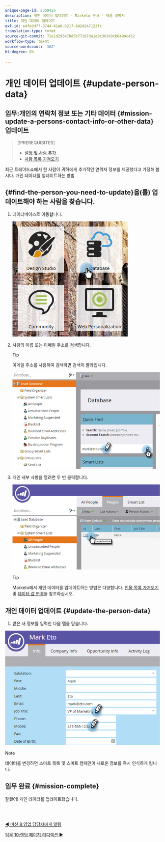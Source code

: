```yaml
---
unique-page-id: 2359426
description: 개인 데이터 업데이트 - Marketo 문서 - 제품 설명서
title: 개인 데이터 업데이트
exl-id: e4fe0df7-5744-41e6-821f-942d247123fc
translation-type: tm+mt
source-git-commit: 72e1d29347bd5b77107da1e9c30169cb6490c432
workflow-type: tm+mt
source-wordcount: '162'
ht-degree: 0%

---
```


# 개인 데이터 업데이트 {#update-person-data}

## 임무:개인의 연락처 정보 또는 기타 데이터 {#mission-update-a-persons-contact-info-or-other-data} 업데이트

>[!PREREQUISITES]
>
>* [설정 및 사람 추가](/help/marketo/getting-started/quick-wins/get-set-up-and-add-a-person.md)
>* [사람 목록 가져오기](/help/marketo/getting-started/quick-wins/import-a-list-of-people.md)


최근 트레이드쇼에서 한 사람이 귀하에게 추가적인 연락처 정보를 제공했다고 가정해 봅시다. 개인 데이터를 업데이트하는 방법

## {#find-the-person-you-need-to-update}을(를) 업데이트해야 하는 사람을 찾습니다.

1. 데이터베이스로 이동합니다.

   ![](assets/db-3.png)

1. 사람의 이름 또는 이메일 주소를 검색합니다.

   >[!TIP]
   >
   >이메일 주소를 사용하여 검색하면 검색이 빨라집니다.

   ![](assets/two-rubiks.png)

1. 개인 세부 사항을 열려면 두 번 클릭합니다.

   ![](assets/three-rubiks.png)

   >[!TIP]
   >
   >Marketo에서 개인 데이터를 업데이트하는 방법은 다양합니다. [인물 목록 가져오기](/help/marketo/getting-started/quick-wins/import-a-list-of-people.md) 및 [데이터 값 변경](/help/marketo/product-docs/core-marketo-concepts/smart-campaigns/flow-actions/change-data-value.md)을 참조하십시오.

## 개인 데이터 업데이트 {#update-the-person-data}

1. 받은 새 정보를 입력한 다음 탭을 닫습니다.

![](assets/four-rubiks.png)

>[!NOTE]
>
>데이터를 변경하면 스마트 목록 및 스마트 캠페인이 새로운 정보를 즉시 인식하게 됩니다.

## 임무 완료 {#mission-complete}

잘했어! 개인 데이터를 업데이트했습니다.

<br> 

[◄ 미션 8:영업 담당자에게 알림](/help/marketo/getting-started/quick-wins/alert-the-sales-rep.md)

[임무 10:랜딩 페이지 리디렉션 ►](/help/marketo/getting-started/quick-wins/redirect-a-landing-page.md)
